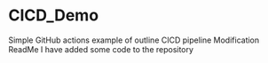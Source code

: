 # CICD_Demo
Simple GitHub actions example of outline CICD pipeline
Modification ReadMe
I have added some code to the repository 
